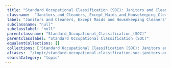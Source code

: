 ```yaml
--- 
 title: "Standard Occupational Classification (SOC): Janitors and Cleaners, Except Maids and Housekeeping Cleaners" 
 classname:  "Janitors_and_Cleaners,_Except_Maids_and_Housekeeping_Cleaners" 
 label: "Janitors and Cleaners, Except Maids and Housekeeping Cleaners" 
 subclassname: "null" 
 subclasslabel: "null" 
 parentclassname: "Standard_Occupational_Classification_(SOC)" 
 parentclasslabel: "Standard Occupational Classification (SOC)" 
 equalentCollections: [] 
 collections: ['Standard Occupational Classification (SOC): Janitors and Cleaners, Except Maids and Housekeeping Cleaners']
 aliases:  "/topic/standard-occupational-classification-soc-janitors-and-cleaners-except-maids-and-housekeeping-cleaners"  
 searchCategory: "topic" 
---
```

